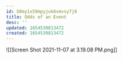 ```yaml
---
id: b8my1x59mpyjuk6vmvsy7j8
title: Odds of an Event
desc: ''
updated: 1654530813472
created: 1654530813472
---
```

![[Screen Shot 2021-11-07 at 3.19.08 PM.png]]
